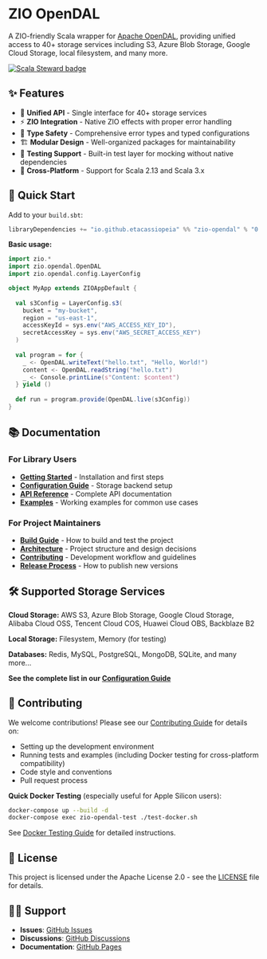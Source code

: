 # ZIO OpenDAL

A ZIO-friendly Scala wrapper for [Apache OpenDAL](https://opendal.apache.org/), providing unified access to 40+ storage services including S3, Azure Blob Storage, Google Cloud Storage, local filesystem, and many more.

[![Scala Steward badge](https://img.shields.io/badge/Scala_Steward-helping-blue.svg?style=flat&logo=data:image/png;base64,iVBORw0KGgoAAAANSUhEUgAAAA4AAAAQCAMAAAARSr4IAAAAVFBMVEUAAACHjojlOy5NWlrKzcYRKjGFjIbp293YycuLa3pYY2LSqql4f3pCUFTgSjNodYRmcXUsPD/NTTbjRS+2jomhgnzNc223cGvZS0HaSD0XLjbaSjElhIr+AAAAAXRSTlMAQObYZgAAAHlJREFUCNdNyosOwyAIhWHAQS1Vt7a77/3fcxxdmv0xwmckutAR1nkm4ggbyEcg/wWmlGLDAA3oL50xi6fk5ffZ3E2E3QfZDCcCN2YtbEWZt+Drc6u6rlqv7Uk0LdKqqr5rk2UCRXOk0vmQKGfc94nOJyQjouF9H/wCc9gECEYfONoAAAAASUVORK5CYII=)](https://scala-steward.org)

## ✨ Features

- 🚀 **Unified API** - Single interface for 40+ storage services
- ⚡ **ZIO Integration** - Native ZIO effects with proper error handling
- 🔧 **Type Safety** - Comprehensive error types and typed configurations  
- 🏗️ **Modular Design** - Well-organized packages for maintainability
- 🧪 **Testing Support** - Built-in test layer for mocking without native dependencies
- 🔄 **Cross-Platform** - Support for Scala 2.13 and Scala 3.x

## 🚀 Quick Start

Add to your `build.sbt`:

```scala
libraryDependencies += "io.github.etacassiopeia" %% "zio-opendal" % "0.1.0"
```

**Basic usage:**

```scala
import zio.*
import zio.opendal.OpenDAL
import zio.opendal.config.LayerConfig

object MyApp extends ZIOAppDefault {
  
  val s3Config = LayerConfig.s3(
    bucket = "my-bucket",
    region = "us-east-1",
    accessKeyId = sys.env("AWS_ACCESS_KEY_ID"),
    secretAccessKey = sys.env("AWS_SECRET_ACCESS_KEY")
  )
  
  val program = for {
    _ <- OpenDAL.writeText("hello.txt", "Hello, World!")
    content <- OpenDAL.readString("hello.txt")
    _ <- Console.printLine(s"Content: $content")
  } yield ()
  
  def run = program.provide(OpenDAL.live(s3Config))
}
```

## 📚 Documentation

### For Library Users
- **[Getting Started](docs/users/getting-started.md)** - Installation and first steps
- **[Configuration Guide](docs/users/configuration.md)** - Storage backend setup
- **[API Reference](docs/users/api-reference.md)** - Complete API documentation
- **[Examples](docs/users/examples.md)** - Working examples for common use cases

### For Project Maintainers
- **[Build Guide](docs/maintainers/build-guide.md)** - How to build and test the project
- **[Architecture](docs/maintainers/architecture.md)** - Project structure and design decisions
- **[Contributing](docs/maintainers/contributing.md)** - Development workflow and guidelines
- **[Release Process](docs/maintainers/release-process.md)** - How to publish new versions

## 🛠️ Supported Storage Services

**Cloud Storage:** AWS S3, Azure Blob Storage, Google Cloud Storage, Alibaba Cloud OSS, Tencent Cloud COS, Huawei Cloud OBS, Backblaze B2

**Local Storage:** Filesystem, Memory (for testing)

**Databases:** Redis, MySQL, PostgreSQL, MongoDB, SQLite, and many more...

**See the complete list in our [Configuration Guide](docs/users/configuration.md#supported-services)**

## 🤝 Contributing

We welcome contributions! Please see our [Contributing Guide](docs/maintainers/contributing.md) for details on:

- Setting up the development environment
- Running tests and examples (including Docker testing for cross-platform compatibility)
- Code style and conventions
- Pull request process

**Quick Docker Testing** (especially useful for Apple Silicon users):
```bash
docker-compose up --build -d
docker-compose exec zio-opendal-test ./test-docker.sh
```
See [Docker Testing Guide](docs/maintainers/docker-testing.md) for detailed instructions.

## 📄 License

This project is licensed under the Apache License 2.0 - see the [LICENSE](LICENSE) file for details.

## 🙋‍♂️ Support

- **Issues**: [GitHub Issues](https://github.com/etacassiopeia/zio-opendal/issues)
- **Discussions**: [GitHub Discussions](https://github.com/etacassiopeia/zio-opendal/discussions)
- **Documentation**: [GitHub Pages](https://etacassiopeia.github.io/zio-opendal/)
